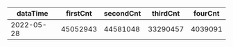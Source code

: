|dataTime|firstCnt|secondCnt|thirdCnt|fourCnt|
|-|-|-|-|-|
|2022-05-28|45052943|44581048|33290457|4039091|